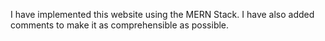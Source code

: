 I have implemented this website using the MERN Stack. 
I have also added comments to make it as comprehensible as possible.
